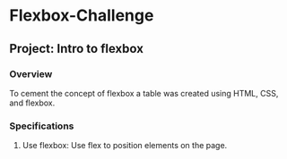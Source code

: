 # Flexbox-Challenge

## Project: Intro to flexbox

### Overview
To cement the concept of flexbox a table was created using HTML, CSS, and flexbox.

### Specifications
1. Use flexbox: Use flex to position elements on the page.